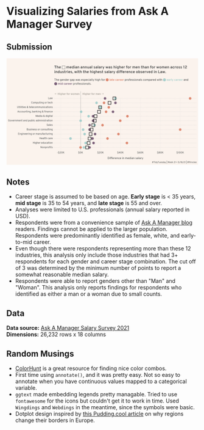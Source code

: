 # Visualizing Salaries from Ask A Manager Survey

## Submission
![](https://raw.githubusercontent.com/flrnclee/tidy-tuesday/main/salary-survey/salarydisp20210523.png)

## Notes
* Career stage is assumed to be based on age. **Early stage** is < 35 years, **mid stage** is 35 to 54 years, and **late stage** is 55 and over.  
* Analyses were limited to U.S. professionals (annual salary reported in USD).
* Respondents were from a convenience sample of [Ask A Manager blog](https://https://www.askamanager.org/) readers. Findings cannot be applied to the larger population. Respondents were predominantly identified as female, white, and early-to-mid career.  
* Even though there were respondents representing more than these 12 industries, this analysis only include those industries that had 3+ respondents for each gender and career stage combination. The cut off of 3 was determined by the minimum number of points to report a somewhat reasonable median salary.  
* Respondents were able to report genders other than "Man" and "Woman". This analysis only reports findings for respondents who identified as either a man or a woman due to small counts.

## Data 

**Data source:** [Ask A Manager Salary Survey 2021](https://www.askamanager.org/2021/04/how-much-money-do-you-make-4.html)  
**Dimensions:** 26,232 rows x 18 columns

## Random Musings
* [ColorHunt](https://colorhunt.co) is a great resource for finding nice color combos.  
* First time using `annotate()`, and it was pretty easy. Not so easy to annotate when you have continuous values mapped to a categorical variable.  
* `ggtext` made embedding legends pretty managable. Tried to use `fontawesome` for the icons but couldn't get it to work in time. Used `Wingdings` and `Webdings` in the meantime, since the symbols were basic.  
* Dotplot design inspired by [this Pudding.cool article](https://pudding.cool/2019/04/eu-regions/) on why regions change their borders in Europe.  


